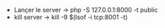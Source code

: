 *   Lançer le server  -> php -S 127.0.0.1:8000 -t public
*   kill server -> kill -9 $(lsof -i tcp:8001 -t)
